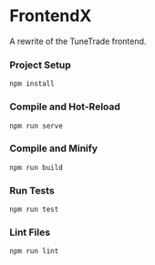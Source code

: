 # FrontendX

A rewrite of the TuneTrade frontend.

### Project Setup
```
npm install
```

### Compile and Hot-Reload
```
npm run serve
```

### Compile and Minify
```
npm run build
```

### Run Tests
```
npm run test
```

### Lint Files
```
npm run lint
```
